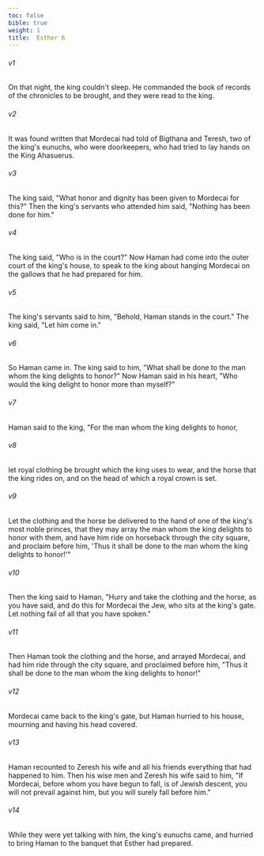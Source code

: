 ```yaml
---
toc: false
bible: true
weight: 1
title:  Esther 6
---
```




###### v1 
On that night, the king couldn't sleep. He commanded the book of records of the chronicles to be brought, and they were read to the king. 

###### v2 
It was found written that Mordecai had told of Bigthana and Teresh, two of the king's eunuchs, who were doorkeepers, who had tried to lay hands on the King Ahasuerus. 

###### v3 
The king said, "What honor and dignity has been given to Mordecai for this?" Then the king's servants who attended him said, "Nothing has been done for him." 

###### v4 
The king said, "Who is in the court?" Now Haman had come into the outer court of the king's house, to speak to the king about hanging Mordecai on the gallows that he had prepared for him. 

###### v5 
The king's servants said to him, "Behold, Haman stands in the court." The king said, "Let him come in." 

###### v6 
So Haman came in. The king said to him, "What shall be done to the man whom the king delights to honor?" Now Haman said in his heart, "Who would the king delight to honor more than myself?" 

###### v7 
Haman said to the king, "For the man whom the king delights to honor, 

###### v8 
let royal clothing be brought which the king uses to wear, and the horse that the king rides on, and on the head of which a royal crown is set. 

###### v9 
Let the clothing and the horse be delivered to the hand of one of the king's most noble princes, that they may array the man whom the king delights to honor with them, and have him ride on horseback through the city square, and proclaim before him, 'Thus it shall be done to the man whom the king delights to honor!'" 

###### v10 
Then the king said to Haman, "Hurry and take the clothing and the horse, as you have said, and do this for Mordecai the Jew, who sits at the king's gate. Let nothing fail of all that you have spoken." 

###### v11 
Then Haman took the clothing and the horse, and arrayed Mordecai, and had him ride through the city square, and proclaimed before him, "Thus it shall be done to the man whom the king delights to honor!" 

###### v12 
Mordecai came back to the king's gate, but Haman hurried to his house, mourning and having his head covered. 

###### v13 
Haman recounted to Zeresh his wife and all his friends everything that had happened to him. Then his wise men and Zeresh his wife said to him, "If Mordecai, before whom you have begun to fall, is of Jewish descent, you will not prevail against him, but you will surely fall before him." 

###### v14 
While they were yet talking with him, the king's eunuchs came, and hurried to bring Haman to the banquet that Esther had prepared.
